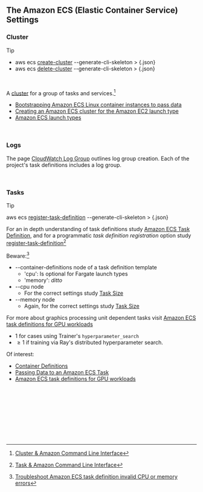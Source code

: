 <br>

## The Amazon ECS (Elastic Container Service) Settings

### Cluster

> [!TIP]
> * aws ecs [create-cluster](https://awscli.amazonaws.com/v2/documentation/api/latest/reference/ecs/create-cluster.html) --generate-cli-skeleton > {.json}
> * aws ecs [delete-cluster](https://awscli.amazonaws.com/v2/documentation/api/latest/reference/ecs/delete-cluster.html) --generate-cli-skeleton > {.json}

<br>

A [cluster](https://docs.aws.amazon.com/AmazonECS/latest/developerguide/clusters.html) for a group of tasks and services.[^cluster]

* [Bootstrapping Amazon ECS Linux container instances to pass data](https://docs.aws.amazon.com/AmazonECS/latest/developerguide/bootstrap_container_instance.html)
* [Creating an Amazon ECS cluster for the Amazon EC2 launch type](https://docs.aws.amazon.com/AmazonECS/latest/developerguide/create-ec2-cluster-console-v2.html)
* [Amazon ECS launch types](https://docs.aws.amazon.com/AmazonECS/latest/developerguide/launch_types.html)


<br>

### Logs

The page [CloudWatch Log Group](https://awscli.amazonaws.com/v2/documentation/api/latest/reference/logs/index.html#cli-aws-logs) outlines log group creation.  Each of the project's task definitions includes a log group.

<br>

### Tasks

> [!TIP]
> aws ecs [register-task-definition](https://awscli.amazonaws.com/v2/documentation/api/latest/reference/ecs/register-task-definition.html) --generate-cli-skeleton > {.json}

For an in depth understanding of task definitions study [Amazon ECS Task Definition](https://docs.aws.amazon.com/AmazonECS/latest/developerguide/task_definitions.html), and for a programmatic _task definition registration_ option study [register-task-definition](https://awscli.amazonaws.com/v2/documentation/api/latest/reference/ecs/register-task-definition.html)[^task] 

Beware:[^errors]
* --container-definitions node of a task definition template
  * 'cpu': Is optional for Fargate launch types
  * 'memory': *ditto*
* --cpu node
  * For the correct settings study [Task Size](https://docs.aws.amazon.com/AmazonECS/latest/developerguide/task_definition_parameters.html)
* --memory node
  * Again, for the correct settings study [Task Size](https://docs.aws.amazon.com/AmazonECS/latest/developerguide/task_definition_parameters.html)


For more about graphics processing unit dependent tasks visit [Amazon ECS task definitions for GPU workloads](https://docs.aws.amazon.com/AmazonECS/latest/developerguide/ecs-gpu.html)

* $1$ for cases using Trainer's `hyperparameter_search`
* $\ge 1$ if training via Ray's distributed hyperparameter search.


Of interest:

* [Container Definitions](https://docs.aws.amazon.com/AmazonECS/latest/developerguide/task_definition_parameters.html#container_definitions)
* [Passing Data to an Amazon ECS Task](https://docs.aws.amazon.com/step-functions/latest/dg/connect-ecs.html#connect-ecs-pass-to)
* [Amazon ECS task definitions for GPU workloads](https://docs.aws.amazon.com/AmazonECS/latest/developerguide/ecs-gpu.html)

<br>
<br>

<br>
<br>

<br>
<br>

<br>
<br>

[^errors]: [Troubleshoot Amazon ECS task definition invalid CPU or memory errors](https://docs.aws.amazon.com/AmazonECS/latest/developerguide/task-cpu-memory-error.html)
[^cluster]: [Cluster & Amazon Command Line Interface](https://awscli.amazonaws.com/v2/documentation/api/latest/reference/ecs/index.html)
[^task]: [Task & Amazon Command Line Interface](https://awscli.amazonaws.com/v2/documentation/api/latest/reference/ecs/index.html)
